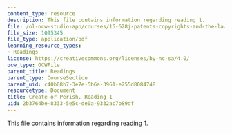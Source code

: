 ```yaml
---
content_type: resource
description: This file contains information regarding reading 1.
file: /ol-ocw-studio-app/courses/15-628j-patents-copyrights-and-the-law-of-intellectual-property-spring-2013/2b3764be83335e5cde0a9332ac7b89df_MIT15_628JS13_read01.pdf
file_size: 1095345
file_type: application/pdf
learning_resource_types:
- Readings
license: https://creativecommons.org/licenses/by-nc-sa/4.0/
ocw_type: OCWFile
parent_title: Readings
parent_type: CourseSection
parent_uid: c40b08b7-3e7e-5b6a-3961-e255d8084748
resourcetype: Document
title: Create or Perish, Reading 1
uid: 2b3764be-8333-5e5c-de0a-9332ac7b89df
---
```

This file contains information regarding reading 1.